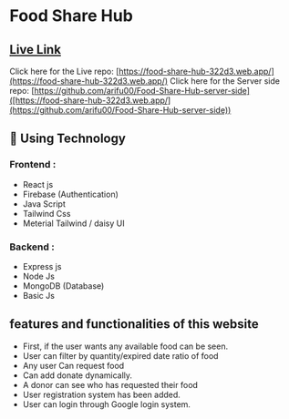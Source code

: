 # Food Share Hub

## [ Live Link](https://food-share-hub-322d3.web.app/)

Click here for the Live repo: [https://food-share-hub-322d3.web.app/](https://food-share-hub-322d3.web.app/)
Click here for the Server side repo: [https://github.com/arifu00/Food-Share-Hub-server-side]([https://food-share-hub-322d3.web.app/](https://github.com/arifu00/Food-Share-Hub-server-side))

## 🎯 Using Technology

### Frontend :
- React js
- Firebase (Authentication)
- Java Script
- Tailwind Css
- Meterial Tailwind / daisy UI

### Backend :
- Express js
- Node Js
- MongoDB (Database)
- Basic Js
  
  
## features and functionalities of this website

- First, if the user wants any available food can be seen.
- User can filter by quantity/expired date ratio of food
- Any user Can request food
- Can add donate dynamically.
- A donor can see who has requested their food
- User registration system has been added.
- User can login through Google login system.
